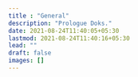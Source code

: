 ```yaml
---
title : "General"
description: "Prologue Doks."
date: 2021-08-24T11:40:05+05:30
lastmod: 2021-08-24T11:40:16+05:30
lead: ""
draft: false
images: []
---
```

